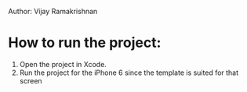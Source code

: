 Author: Vijay Ramakrishnan

# How to run the project:

1. Open the project in Xcode.
2. Run the project for the iPhone 6 since the template is suited for that screen
